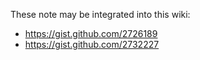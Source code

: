 These note may be integrated into this wiki:

* https://gist.github.com/2726189
* https://gist.github.com/2732227